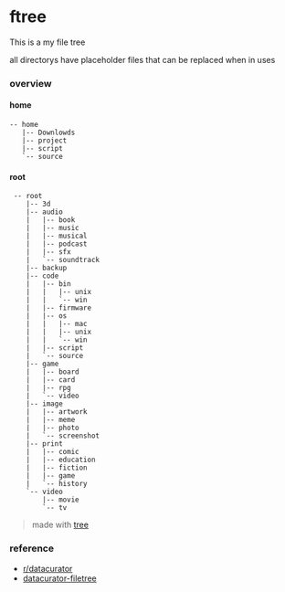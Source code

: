 # ftree
This is a my file tree

all directorys have placeholder files that can be replaced when in uses
### overview
#### home
```
-- home
   |-- Downlowds
   |-- project
   |-- script
   `-- source
```
#### root
```
 -- root
    |-- 3d
    |-- audio
    |   |-- book
    |   |-- music
    |   |-- musical
    |   |-- podcast
    |   |-- sfx
    |   `-- soundtrack
    |-- backup
    |-- code
    |   |-- bin
    |   |   |-- unix
    |   |   `-- win
    |   |-- firmware
    |   |-- os
    |   |   |-- mac
    |   |   |-- unix
    |   |   `-- win
    |   |-- script
    |   `-- source
    |-- game
    |   |-- board
    |   |-- card
    |   |-- rpg
    |   `-- video
    |-- image
    |   |-- artwork
    |   |-- meme
    |   |-- photo
    |   `-- screenshot
    |-- print
    |   |-- comic
    |   |-- education
    |   |-- fiction
    |   |-- game
    |   `-- history
    `-- video
        |-- movie
        `-- tv
```
> made with [tree](http://mama.indstate.edu/users/ice/tree/)
### reference
* [r/datacurator](https://www.reddit.com/r/datacurator/)
* [datacurator-filetree](https://github.com/roboyoshi/datacurator-filetree)
